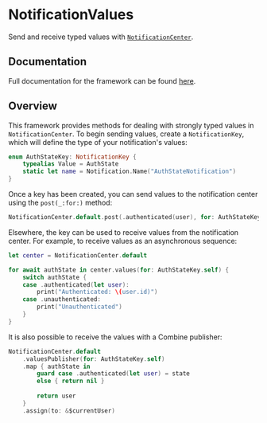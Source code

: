 # NotificationValues

Send and receive typed values with [`NotificationCenter`](https://developer.apple.com/documentation/foundation/notificationcenter).

## Documentation

Full documentation for the framework can be found [here](https://moyerr.github.io/NotificationValues/documentation/notificationvalues).

## Overview

This framework provides methods for dealing with strongly typed values in `NotificationCenter`. To begin sending values, create a `NotificationKey`, which will define the type of your notification's values:

```swift
enum AuthStateKey: NotificationKey {
    typealias Value = AuthState
    static let name = Notification.Name("AuthStateNotification")
}
```

Once a key has been created, you can send values to the notification center using the `post(_:for:)` method:

```swift
NotificationCenter.default.post(.authenticated(user), for: AuthStateKey.self)
```

Elsewhere, the key can be used to receive values from the notification center. For example, to receive values as an asynchronous sequence:

```swift
let center = NotificationCenter.default

for await authState in center.values(for: AuthStateKey.self) {
    switch authState {
    case .authenticated(let user):
        print("Authenticated: \(user.id)")
    case .unauthenticated:
        print("Unauthenticated")
    }
}
```

It is also possible to receive the values with a Combine publisher:

```swift
NotificationCenter.default
    .valuesPublisher(for: AuthStateKey.self)
    .map { authState in
        guard case .authenticated(let user) = state
        else { return nil }
    
        return user
    }
    .assign(to: &$currentUser)
```
